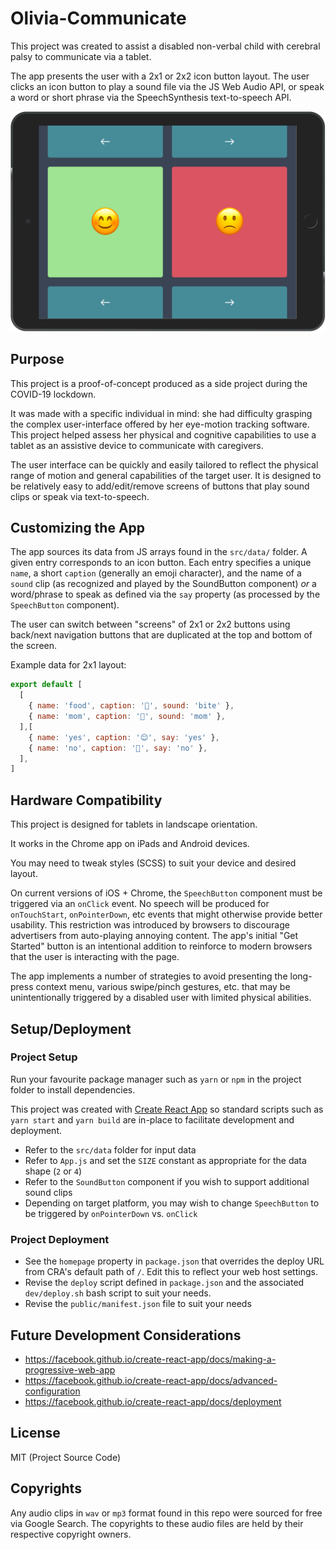 # Olivia-Communicate

This project was created to assist a disabled non-verbal child with cerebral palsy to communicate via a tablet.

The app presents the user with a 2x1 or 2x2 icon button layout. The user clicks an icon button to play a sound file via the JS Web Audio API, or speak a word or short phrase via the SpeechSynthesis text-to-speech API.

![User Interface](https://github.com/firxworx/olivia-comm-react/blob/master/screenshot.png?raw=true)

## Purpose

This project is a proof-of-concept produced as a side project during the COVID-19 lockdown.

It was made with a specific individual in mind: she had difficulty grasping the complex user-interface offered by her eye-motion tracking software. This project helped assess her physical and cognitive capabilities to use a tablet as an assistive device to communicate with caregivers.

The user interface can be quickly and easily tailored to reflect the physical range of motion and general capabilities of the target user. It is designed to be relatively easy to add/edit/remove screens of buttons that play sound clips or speak via text-to-speech.

## Customizing the App

The app sources its data from JS arrays found in the `src/data/` folder. A given entry corresponds to an icon button. Each entry specifies a unique `name`, a short `caption` (generally an emoji character), and the name of a `sound` clip (as recognized and played by the SoundButton component) _or_ a word/phrase to speak as defined via the `say` property (as processed by the `SpeechButton` component).

The user can switch between "screens" of 2x1 or 2x2 buttons using back/next navigation buttons that are duplicated at the top and bottom of the screen.

Example data for 2x1 layout:

```js
export default [
  [
    { name: 'food', caption: '🍔', sound: 'bite' },
    { name: 'mom', caption: '👩', sound: 'mom' },
  ],[
    { name: 'yes', caption: '😊', say: 'yes' },
    { name: 'no', caption: '🙁', say: 'no' },
  ],
]
```

## Hardware Compatibility

This project is designed for tablets in landscape orientation.

It works in the Chrome app on iPads and Android devices.

You may need to tweak styles (SCSS) to suit your device and desired layout.

On current versions of iOS + Chrome, the `SpeechButton` component must be triggered via an `onClick` event. No speech will be produced for `onTouchStart`, `onPointerDown`, etc events that might otherwise provide better usability. This restriction was introduced by browsers to discourage advertisers from auto-playing annoying content. The app's initial "Get Started" button is an intentional addition to reinforce to modern browsers that the user is interacting with the page.

The app implements a number of strategies to avoid presenting the long-press context menu, various swipe/pinch gestures, etc. that may be unintentionally triggered by a disabled user with limited physical abilities.

## Setup/Deployment

### Project Setup

Run your favourite package manager such as `yarn` or `npm` in the project folder to install dependencies.

This project was created with [Create React App](https://github.com/facebook/create-react-app) so standard scripts such as `yarn start` and `yarn build` are in-place to facilitate development and deployment.

* Refer to the `src/data` folder for input data
* Refer to `App.js` and set the `SIZE` constant as appropriate for the data shape (`2` or `4`)
* Refer to the `SoundButton` component if you wish to support additional sound clips
* Depending on target platform, you may wish to change `SpeechButton` to be triggered by `onPointerDown` vs. `onClick`

### Project Deployment

* See the `homepage` property in `package.json` that overrides the deploy URL from CRA's default path of `/`. Edit this to reflect your web host settings.
* Revise the `deploy` script defined in `package.json` and the associated `dev/deploy.sh` bash script to suit your needs.
* Revise the `public/manifest.json` file to suit your needs

## Future Development Considerations

* https://facebook.github.io/create-react-app/docs/making-a-progressive-web-app
* https://facebook.github.io/create-react-app/docs/advanced-configuration
* https://facebook.github.io/create-react-app/docs/deployment

## License

MIT (Project Source Code)

## Copyrights

Any audio clips in `wav` or `mp3` format found in this repo were sourced for free via Google Search. The copyrights to these audio files are held by their respective copyright owners.
